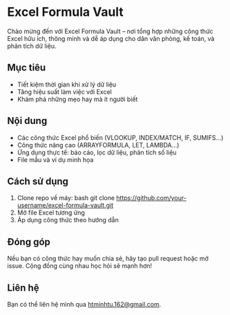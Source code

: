 # Excel Formula Vault
Chào mừng đến với Excel Formula Vault – nơi tổng hợp những công thức Excel hữu ích, thông minh và dễ áp dụng cho dân văn phòng, kế toán, và phân tích dữ liệu.

## Mục tiêu
- Tiết kiệm thời gian khi xử lý dữ liệu
- Tăng hiệu suất làm việc với Excel
- Khám phá những mẹo hay mà ít người biết

## Nội dung
- Các công thức Excel phổ biến (VLOOKUP, INDEX/MATCH, IF, SUMIFS…)
- Công thức nâng cao (ARRAYFORMULA, LET, LAMBDA…)
- Ứng dụng thực tế: báo cáo, lọc dữ liệu, phân tích số liệu
- File mẫu và ví dụ minh họa

## Cách sử dụng
1. Clone repo về máy:
bash
git clone https://github.com/your-username/excel-formula-vault.git
2. Mở file Excel tương ứng
3. Áp dụng công thức theo hướng dẫn

## Đóng góp
Nếu bạn có công thức hay muốn chia sẻ, hãy tạo pull request hoặc mở issue. Cộng đồng cùng nhau học hỏi sẽ mạnh hơn!

## Liên hệ
Bạn có thể liên hệ mình qua htminhtu.162@gmail.com.
